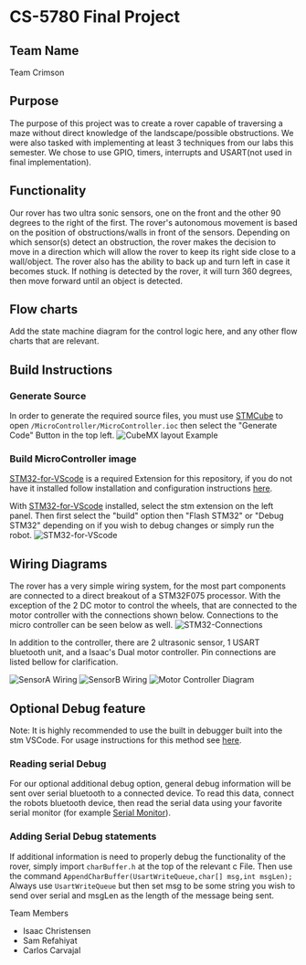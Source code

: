 # CS-5780 Final Project
 
 ## Team Name
 Team Crimson
 
 
## Purpose
The purpose of this project was to create a rover capable of traversing a maze without direct knowledge of the landscape/possible obstructions. We were also tasked with implementing at least 3 techniques from our labs this semester. We chose to use GPIO, timers, interrupts and USART(not used in final implementation).

## Functionality
Our rover has two ultra sonic sensors, one on the front and the other 90 degrees to the right of the first. The rover's autonomous movement is based on the position of obstructions/walls in front of the sensors. Depending on which sensor(s) detect an obstruction, the rover makes the decision to move in a direction which will allow the rover to keep its right side close to a wall/object. The rover also has the ability to back up and turn left in case it becomes stuck. If nothing is detected by the rover, it will turn 360 degrees, then move forward until an object is detected.

## Flow charts
Add the state machine diagram for the control logic here, and any other flow charts that are relevant. 


## Build Instructions
### Generate Source
In order to generate the required source files, you must use [STMCube](https://www.st.com/en/development-tools/stm32cubemx.html) to open ```/MicroController/MicroController.ioc``` then select the "Generate Code" Button in the top left.
![CubeMX layout Example](/CubeMX.PNG "CubeMX layout Example")

### Build MicroController image
[STM32-for-VScode](https://marketplace.visualstudio.com/items?itemName=bmd.stm32-for-vscode) is a required Extension for this repository, if you do not have it installed follow installation and configuration instructions [here](https://marketplace.visualstudio.com/items?itemName=bmd.stm32-for-vscode).

With [STM32-for-VScode](https://marketplace.visualstudio.com/items?itemName=bmd.stm32-for-vscode) installed, select the stm extension on the left panel. Then first select the "build" option then "Flash STM32" or "Debug STM32" depending on if you wish to debug changes or simply run the robot.
![STM32-for-VScode](/STM32-for-vscode.PNG "STM32-for-VScode layout Example")

## Wiring Diagrams
The rover has a very simple wiring system, for the most part components are connected to a direct breakout of a STM32F075 processor. With the exception of the 2 DC motor to control the wheels, that are connected to the motor controller with the connections shown below. Connections to the micro controller can be seen below as well. 
![STM32-Connections](/ControllerConnections.PNG "STM32-wiring")

In addition to the controller, there are 2 ultrasonic sensor, 1 USART bluetooth unit, and a Isaac's Dual motor controller. Pin connections are listed bellow for clarification. 

![SensorA Wiring](/SensorAWire.PNG "Ultra sonic sensor A Wiring") 
![SensorB Wiring](/SensorBWire.PNG "Ultra sonic sensor B Wiring")
![Motor Controller Diagram](/MotorControllerWire.PNG "Motor Controller Wiring diagram")



## Optional Debug feature
Note: It is highly recommended to use the built in debugger built into the stm VSCode. For usage instructions for this method see [here](https://marketplace.visualstudio.com/items?itemName=bmd.stm32-for-vscode). 

### Reading serial Debug
For our optional additional debug option, general debug information will be sent over serial bluetooth to a connected device. To read this data, connect the robots bluetooth device, then read the serial data using your favorite serial monitor (for example [Serial Monitor](https://marketplace.visualstudio.com/items?itemName=ms-vscode.vscode-serial-monitor)). 

### Adding Serial Debug statements
If additional information is need to properly debug the functionality of the rover, simply import ```charBuffer.h``` at the top of the relevant c File. Then use the command ```AppendCharBuffer(UsartWriteQueue,char[] msg,int msgLen);``` Always use ```UsartWriteQueue``` but then set msg to be some string you wish to send over serial and msgLen as the length of the message being sent. 


Team Members
+ Isaac Christensen
+ Sam Refahiyat
+ Carlos Carvajal
